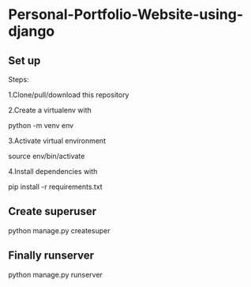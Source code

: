 # Personal-Portfolio-Website-using-django
## Set up
Steps:

1.Clone/pull/download this repository 

2.Create a virtualenv with

python -m venv env

3.Activate virtual environment

source env/bin/activate

4.Install dependencies with

pip install -r requirements.txt

## Create superuser
python manage.py createsuper

## Finally runserver
python manage.py runserver
